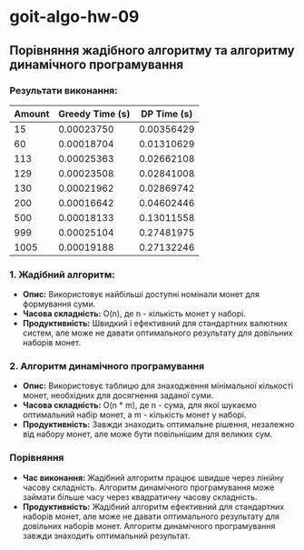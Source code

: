 # goit-algo-hw-09

## Порівняння жадібного алгоритму та алгоритму динамічного програмування

### Результати виконання:

| Amount | Greedy Time (s) | DP Time (s) |
| ------ | --------------- | ----------- |
| 15     | 0.00023750      | 0.00356429  |
| 60     | 0.00018704      | 0.01310629  |
| 113    | 0.00025363      | 0.02662108  |
| 129    | 0.00023508      | 0.02841008  |
| 130    | 0.00021962      | 0.02869742  |
| 200    | 0.00016642      | 0.04602446  |
| 500    | 0.00018133      | 0.13011558  |
| 999    | 0.00025104      | 0.27481975  |
| 1005   | 0.00019188      | 0.27132246  |

### 1. Жадібний алгоритм:

- **Опис:** Використовує найбільші доступні номінали монет для формування суми.
- **Часова складність:** O(n), де n - кількість монет у наборі.
- **Продуктивність:** Швидкий і ефективний для стандартних валютних систем, але
  може не давати оптимального результату для довільних наборів монет.

### 2. Алгоритм динамічного програмування

- **Опис:** Використовує таблицю для знаходження мінімальної кількості монет,
  необхідних для досягнення заданої суми.
- **Часова складність:** O(n \* m), де n - сума, для якої шукаємо оптимальний
  набір монет, а m - кількість монет у наборі.
- **Продуктивність:** Завжди знаходить оптимальне рішення, незалежно від набору
  монет, але може бути повільнішим для великих сум.

### Порівняння

- **Час виконання:** Жадібний алгоритм працює швидше через лінійну часову
  складність. Алгоритм динамічного програмування може займати більше часу через
  квадратичну часову складність.
- **Продуктивність:** Жадібний алгоритм ефективний для стандартних наборів
  монет, але може не давати оптимального результату для довільних наборів монет.
  Алгоритм динамічного програмування завжди знаходить оптимальний результат.
